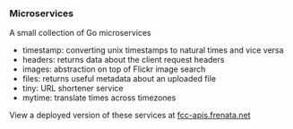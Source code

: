 ### Microservices

A small collection of Go microservices

* timestamp: converting unix timestamps to natural times and vice versa
* headers: returns data about the client request headers
* images: abstraction on top of Flickr image search
* files: returns useful metadata about an uploaded file
* tiny: URL shortener service
* mytime: translate times across timezones

View a deployed version of these services at [fcc-apis.frenata.net](https://fcc-apis.frenata.net)

